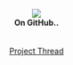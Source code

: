 <p align="center">
  <img src="https://i.imgur.com/MqakPef.png"><br>
  <b>On GitHub..</b>
  <br><br><br>
  <a href="https://www.rune-server.ee/runescape-development/rs2-server/projects/679725-killah-kill-em-all-pvp-adventure.html">Project Thread</a>
  
  </p>
